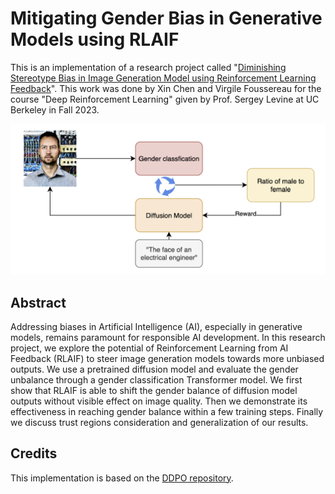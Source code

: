 # Mitigating Gender Bias in Generative Models using RLAIF

This is an implementation of a research project called "[Diminishing Stereotype Bias in Image Generation Model using Reinforcement Learning Feedback](Mitigating_Gender_Bias_in_Generative%20Models_using_RLAIF.pdf)". This work was done by Xin Chen and Virgile Foussereau for the course "Deep Reinforcement Learning" given by Prof. Sergey Levine at UC Berkeley in Fall 2023.

![DDPO](workflow.png)

## Abstract

Addressing biases in Artificial Intelligence (AI), especially in generative models, remains paramount for responsible AI development. In this research project, we explore the potential of Reinforcement Learning from AI Feedback (RLAIF) to steer image generation models towards more unbiased outputs. We use a pretrained diffusion model and evaluate the gender unbalance through a gender classification Transformer model. We first show that RLAIF is able to shift the gender balance of diffusion model outputs without visible effect on image quality. Then we demonstrate its effectiveness in reaching gender balance within a few training steps. Finally we discuss trust regions consideration and generalization of our results. 


## Credits

This implementation is based on the [DDPO repository](https://github.com/kvablack/ddpo-pytorch).